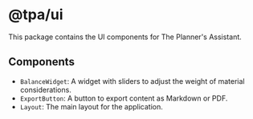 # @tpa/ui

This package contains the UI components for The Planner's Assistant.

## Components

- `BalanceWidget`: A widget with sliders to adjust the weight of material considerations.
- `ExportButton`: A button to export content as Markdown or PDF.
- `Layout`: The main layout for the application.
